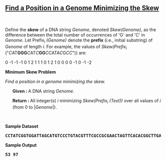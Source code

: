 <h2><a href="https://rosalind.info/problems/ba1f/">Find a Position in a Genome Minimizing the Skew</a></h2>

<p>&nbsp;</p>
<p><strong class="example"></strong></p>

<p>Define the <strong>skew</strong> of a DNA string <i>Genome</i>, denoted <i>Skew(Genome)</i>, as the difference between the total number of occurrences of 'G' and 'C' in <i>Genome</i>. Let Prefix<sub>i</sub> <i>(Genome)</i> denote the <strong>prefix</strong> (i.e., initial substring) of <i>Genome</i> of length <i>i</i>. For example, the values of <i>Skew(Prefix<sub>i</sub></i> ("<i>C</i>AT<strong>GGG</strong><i>C</i>AT<i>C</i><strong>GG</strong><i>CC</i>ATA<i>C</i>G<i>CC</i>")) are:</p>
<p>0 -1 -1 -1 0 1 2 1 1 1 0 1 2 1 0 0 0 0 -1 0 -1 -2</p>

<p><strong class="example">Minimum Skew Problem</strong></p>
<p><i>Find a position in a genome minimizing the skew.</i></p>

<ol>
<p><strong>Given : </strong> A DNA string <i>Genome.</i></p>
<p><strong>Return : </strong> All integer(s) <i>i</i> minimizing <i>Skew(Prefix<sub>i</sub> (Text))</i> over all values of <i>i</i> (from 0 to |<i>Genome</i>|).</p>
</ol>


<p>&nbsp;</p>
<p><strong class="example">Sample Dataset</strong></p>
<pre>
<strong>CCTATCGGTGGATTAGCATGTCCCTGTACGTTTCGCCGCGAACTAGTTCACACGGCTTGATGGCAAATGGTTTTTCCGGCGACCGTAATCGTCCACCGAG</strong>
</pre>
<p><strong class="example">Sample Output</strong></p>
<pre>
<strong>53 97</strong>
</pre>

